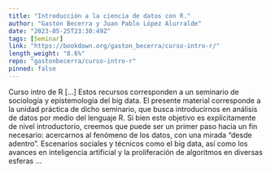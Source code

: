 ```yaml
---
title: "Introducción a la ciencia de datos con R."
author: "Gastón Becerra y Juan Pablo López Alurralde"
date: "2023-05-25T23:30:49Z"
tags: [Seminar]
link: "https://bookdown.org/gaston_becerra/curso-intro-r/"
length_weight: "8.6%"
repo: "gastonbecerra/curso-intro-r"
pinned: false
---
```


Curso intro de R [...] Estos recursos corresponden a un seminario de sociología y epistemología del big data. El presente material corresponde a la unidad práctica de dicho seminario, que busca introducirnos en análisis de datos por medio del lenguaje R. Si bien este objetivo es explícitamente de nivel introductorio, creemos que puede ser un primer paso hacia un fin necesario: acercarnos al fenómeno de los datos, con una mirada “desde adentro”. Escenarios sociales y técnicos como el big data, así como los avances en inteligencia artificial y la proliferación de algoritmos en diversas esferas ...
